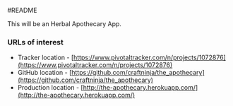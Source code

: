 #README

This will be an Herbal Apothecary App.

### URLs of interest

* Tracker location - [https://www.pivotaltracker.com/n/projects/1072876](https://www.pivotaltracker.com/n/projects/1072876)
* GitHub location - [https://github.com/craftninja/the_apothecary](https://github.com/craftninja/the_apothecary)
* Production location - [http://the-apothecary.herokuapp.com/](http://the-apothecary.herokuapp.com/)
